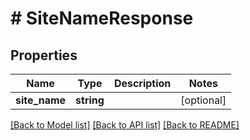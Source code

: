 # # SiteNameResponse

## Properties

Name | Type | Description | Notes
------------ | ------------- | ------------- | -------------
**site_name** | **string** |  | [optional]

[[Back to Model list]](../../README.md#models) [[Back to API list]](../../README.md#endpoints) [[Back to README]](../../README.md)
